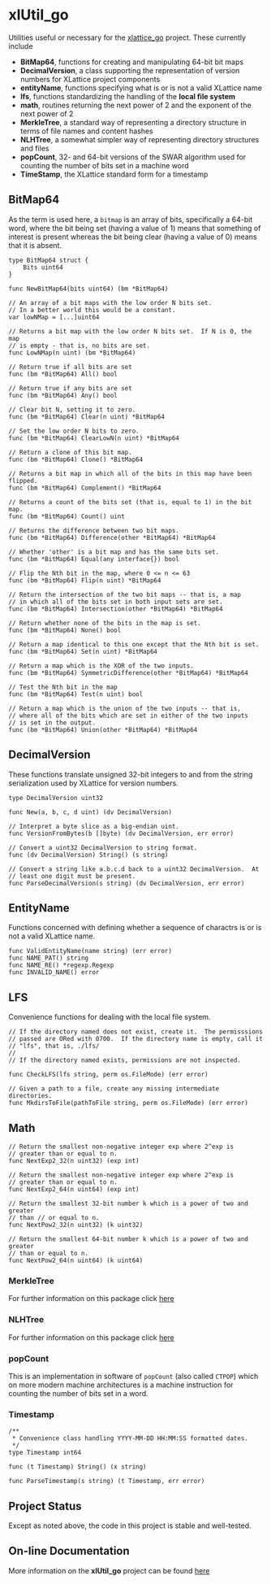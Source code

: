 # xlUtil_go

Utilities useful or necessary for the
[xlattice_go](https://jddixon.github.io/xlattice_go)
project.  These currently include

* **BitMap64**, functions for creating and manipulating 64-bit bit maps
* **DecimalVersion**, a class supporting the representation of version
  numbers for XLattice project components
* **entityName**, functions specifying what is or is not a valid XLattice name
* **lfs**, functions standardizing the handling of the **local file system**
* **math**, routines returning the next power of 2 and the exponent of the
  next power of 2
* **MerkleTree**, a standard way of representing a directory structure
  in terms of file names and content hashes
* **NLHTree**, a somewhat simpler way of representing directory structures
  and files
* **popCount**, 32- and 64-bit versions of the SWAR algorithm used for
  counting the number of bits set in a machine word
* **TimeStamp**, the XLattice standard form for a timestamp

## BitMap64

As the term is used here, a `bitmap` is an array of bits, specifically
a 64-bit word, where the bit being set (having a value of 1) means that
something of interest is present whereas the bit being clear (having a
value of 0) means that it is absent.

	type BitMap64 struct {
		Bits uint64
	}
	
	func NewBitMap64(bits uint64) (bm *BitMap64)
	
	// An array of a bit maps with the low order N bits set.
	// In a better world this would be a constant.
	var lowNMap = [...]uint64
	
	// Returns a bit map with the low order N bits set.  If N is 0, the map
	// is empty - that is, no bits are set.
	func LowNMap(n uint) (bm *BitMap64)
	
	// Return true if all bits are set
	func (bm *BitMap64) All() bool
	
	// Return true if any bits are set
	func (bm *BitMap64) Any() bool
	
	// Clear bit N, setting it to zero.
	func (bm *BitMap64) Clear(n uint) *BitMap64
	
	// Set the low order N bits to zero.
	func (bm *BitMap64) ClearLowN(n uint) *BitMap64
	
	// Return a clone of this bit map.
	func (bm *BitMap64) Clone() *BitMap64
	
	// Returns a bit map in which all of the bits in this map have been flipped.
	func (bm *BitMap64) Complement() *BitMap64
	
	// Returns a count of the bits set (that is, equal to 1) in the bit map.
	func (bm *BitMap64) Count() uint
	
	// Returns the difference between two bit maps.
	func (bm *BitMap64) Difference(other *BitMap64) *BitMap64
	
	// Whether 'other' is a bit map and has the same bits set.
	func (bm *BitMap64) Equal(any interface{}) bool
	
	// Flip the Nth bit in the map, where 0 <= n <= 63
	func (bm *BitMap64) Flip(n uint) *BitMap64
	
	// Return the intersection of the two bit maps -- that is, a map
	// in which all of the bits set in both input sets are set.
	func (bm *BitMap64) Intersection(other *BitMap64) *BitMap64
	
	// Return whether none of the bits in the map is set.
	func (bm *BitMap64) None() bool
	
	// Return a map identical to this one except that the Nth bit is set.
	func (bm *BitMap64) Set(n uint) *BitMap64
	
	// Return a map which is the XOR of the two inputs.
	func (bm *BitMap64) SymmetricDifference(other *BitMap64) *BitMap64
	
	// Test the Nth bit in the map
	func (bm *BitMap64) Test(n uint) bool
	
	// Return a map which is the union of the two inputs -- that is,
	// where all of the bits which are set in either of the two inputs
	// is set in the output.
	func (bm *BitMap64) Union(other *BitMap64) *BitMap64

## DecimalVersion

These functions translate unsigned 32-bit integers to and from the
string serialization used by XLattice for version numbers.

	type DecimalVersion uint32
	
	func New(a, b, c, d uint) (dv DecimalVersion)
	
	// Interpret a byte slice as a big-endian uint.
	func VersionFromBytes(b []byte) (dv DecimalVersion, err error)
	
	// Convert a uint32 DecimalVersion to string format.
	func (dv DecimalVersion) String() (s string)
	
	// Convert a string like a.b.c.d back to a uint32 DecimalVersion.  At
	// least one digit must be present.
	func ParseDecimalVersion(s string) (dv DecimalVersion, err error)

## EntityName

Functions concerned with defining whether a sequence of charactrs
is or is not a valid XLattice name.

	func ValidEntityName(name string) (err error)
	func NAME_PAT() string
	func NAME_RE() *regexp.Regexp
	func INVALID_NAME() error

## LFS

Convenience functions for dealing with the local file system.

	// If the directory named does not exist, create it.  The permisssions
	// passed are ORed with 0700.  If the directory name is empty, call it
	// "lfs", that is, ./lfs/
	//
	// If the directory named exists, permissions are not inspected.
	
	func CheckLFS(lfs string, perm os.FileMode) (err error)
	
	// Given a path to a file, create any missing intermediate directories.
	func MkdirsToFile(pathToFile string, perm os.FileMode) (err error)
## Math

	// Return the smallest non-negative integer exp where 2^exp is
	// greater than or equal to n.
	func NextExp2_32(n uint32) (exp int)
	
	// Return the smallest non-negative integer exp where 2^exp is
	// greater than or equal to n.
	func NextExp2_64(n uint64) (exp int)
	
	// Return the smallest 32-bit number k which is a power of two and greater
	// than // or equal to n.
	func NextPow2_32(n uint32) (k uint32)
	
	// Return the smallest 64-bit number k which is a power of two and greater
	// than or equal to n.
	func NextPow2_64(n uint64) (k uint64)

### MerkleTree

For further information on this package click
[here](https://jddixon.github.io/xlUtil_go/merkletree.html)

### NLHTree

For further information on this package click
[here](https://jddixon.github.io/xlUtil_go/nlhtree.html)

### popCount

This is an implementation in software of `popCount` (also called `CTPOP`)
which on more
modern machine architectures is a machine instruction for counting
the number of bits set in a word.

### Timestamp

	/**
	 * Convenience class handling YYYY-MM-DD HH:MM:SS formatted dates.
	 */
	type Timestamp int64
	
	func (t Timestamp) String() (x string)
	
	func ParseTimestamp(s string) (t Timestamp, err error)

## Project Status

Except as noted above, the code in this project is stable and well-tested.

## On-line Documentation

More information on the **xlUtil_go** project can be found
[here](https://jddixon.github.io/xlUtil_go)
